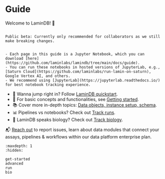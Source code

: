 # Guide

Welcome to LaminDB! 👋

```{warning}

Public beta: Currently only recommended for collaborators as we still make breaking changes.

```

```{tip}

- Each page in this guide is a Jupyter Notebook, which you can download [here](https://github.com/laminlabs/lamindb/tree/main/docs/guide).
- You can run these notebooks in hosted versions of JupyterLab, e.g., [Saturn Cloud](https://github.com/laminlabs/run-lamin-on-saturn), Google Vertex AI, and others.
- We recommend using [JupyterLab](https://jupyterlab.readthedocs.io/) for best notebook tracking experience.

```

- 🚀 Wanna jump right in? Follow [LaminDB quickstart](quickstart).
- 🧱 For basic concepts and functionalities, see [Getting started](get-started).
- 📚 Cover more in-depth topics: [Data objects, instance setup, schema](advanced).
- 📊 Pipelines vs notebooks? Check out [Track runs](run.md).
- 🧬 LaminDB speaks biology? Check out [Track biology](bio).

📬 [Reach out](https://lamin.ai/contact) to report issues, learn about data modules that connect your assays, pipelines & workflows within our data platform enterprise plan.

```{toctree}
:maxdepth: 1
:hidden:

get-started
advanced
run
bio
```

